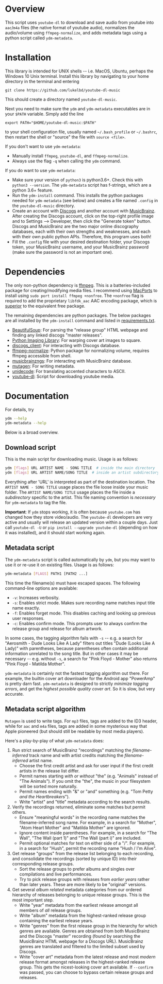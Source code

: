 <!-- ## Be Careful! -->
<!-- Downloading content from the internet for personal use (not distribution) is not illegal (criminal law or copyright infringement); but by using this script, you are breaking Youtube's Terms of Service (civil law). Then again, that's a problem for the `youtube-dl` devs, not us :) -->
# Overview
<!-- [![Donate](https://img.shields.io/badge/Donate-PayPal-green.svg)](lukelbd@gmail.com) -->
This script uses `youtube-dl` to download and save audio from youtube into `aac`/`m4a` files (the native format of youtube audio), normalizes the audio/volume using `ffmpeg-normalize`, and adds metadata tags using a python script called `ydm-metadata`.

# Installation
This library is intended for UNIX shells -- i.e. MacOS, Ubuntu, perhaps the Windows 10 Unix terminal. Install this library by navigating to your home directory in the terminal and entering

    git clone https://github.com/lukelbd/youtube-dl-music

This should create a directory named `youtube-dl-music`.

Next you need to make sure the `ydm` and `ydm-metadata` executables are in your `$PATH` variable. Simply add the line

    export PATH="$HOME/youtube-dl-music:$PATH"

to your shell configuration file, usually named `~/.bash_profile` or `~/.bashrc`,
then restart the shell or "source" the file with `source <file>`.

If you don't want to use `ydm-metadata`:

  * Manually install `ffmpeg`, `youtube-dl`, and `ffmpeg-normalize`.
  * Always use the flag `-q` when calling the `ydm` command.

If you do want to use `ydm-metadata`:

  * Make sure your version of `python3` is python3.6+. Check this with `python3 --version`. The `ydm-metadata` script has f-strings, which are a python 3.6+ feature.
  * Run the `ydm-install` command. This installs the python packages needed for `ydm-metadata` (see below) and creates a file named `.config` in the `youtube-dl-music` directory.
  * Create an account with [Discogs](https://www.discogs.com/users/create) and another account with [MusicBrainz](https://musicbrainz.org/register?uri=%2Fdoc%2FHow_to_Create_an_Account). After creating the Discogs account, click on the top-right profile image and to Settings --> Developer, then click the "Generate token" button. Discogs and MusicBrainz are the two major online discography databases, each with their own strengths and weaknesses, and each with their own public python APIs. Therefore, this program uses both!
  * Fill the `.config` file with your desired destination folder, your Discogs token, your MusicBrainz username, and your MusicBrainz password (make sure the password is not an important one).

# Dependencies
The only non-python dependency is [ffmpeg](https://github.com/FFmpeg/FFmpeg). This is a batteries-included package for creating/modifying media files. I recommend using [MacPorts](https://www.macports.org) to install using `sudo port install ffmpeg +nonfree`. The `+nonfree` flag is required to add the proprietary `libfdk_aac` AAC encoding package, which is [superior](https://trac.ffmpeg.org/wiki/Encode/AAC) to the equivalent free package.

The remaining dependencies are python packages. The below packages are all installed by the `ydm-install` command and listed in [requirements.txt](requirements.txt).

  * [BeautifulSoup](https://pypi.python.org/pypi/beautifulsoup4): For parsing the "release group" HTML webpage and finding any linked discogs "master releases".
  * [Python Imaging Library](https://pypi.python.org/pypi/PIL): For warping cover art images to square.
  * [discogs_client](https://github.com/discogs/discogs_client): For interacting with Discogs database.
  * [ffmpeg-normalize](https://github.com/slhck/ffmpeg-normalize): Python package for normalizing volume, requires ffmpeg accessible from shell.
  * [musicbrainzngs](https://github.com/alastair/python-musicbrainzngs): For interacting with MusicBrainz database.
  * [mutagen](https://github.com/quodlibet/mutagen): For writing metadata.
  * [unidecode](https://pypi.python.org/pypi/Unidecode): For translating accented characters to ASCII.
  * [youtube-dl](https://github.com/rg3/youtube-dl): Script for downloading youtube media.

# Documentation
For details, try

```sh
ydm --help
ydm-metadata --help
```

Below is a broad overview.

## Download script
This is the main script for downloading music. Usage is as follows:

```bash
ydm [flags] URL ARTIST NAME - SONG TITLE  # inside the main directory
ydm [flags] URL ARTIST NAME/SONG TITLE  # inside an artist subdirectory
```

Everything after 'URL' is interpreted as part of the destination location.
The `ARTIST NAME - SONG TITLE` usage places the file loose inside your music folder.
The `ARTIST NAME/SONG TITLE` usage places the file inside a *subdirectory* specific
to the artist. This file naming convention is *necessary* for `ydm-metadata` to
tag the file.

**Important**: If  `ydm` stops working, it is often because `youtube.com` has changed how they store video/audio. The `youtube-dl` developers are very active and usually will release an updated version within a couple days. Just call `youtube-dl -U` or `pip install --upgrade youtube-dl` (depending on how it was installed), and it should start working again.

## Metadata script
The `ydm-metadata` script is called automatically by `ydm`, but you may want to use it or re-use it on existing files. Usage is as follows:

```bash
ydm-metadata [FLAGS] PATH1 [PATH2 ...]
```

This time the filename(s) must have escaped spaces. The following command-line options are available:

* `-v`: Increases verbosity.
* `-s`: Enables strict mode. Makes sure recording name matches input title name exactly.
* `-f`: Enables forget mode. This disables caching and looking up previous user responses.
* `-c`: Enables confirm mode. This prompts user to always confirm the release group and release for album artwork.

In some cases, the tagging algorithm fails with `-s` -- e.g. a search for "Aerosmith - Dude Looks Like A Lady" filters out titles "Dude (Looks Like A Lady)" with parentheses, because parentheses often contain additional information unrelated to the song title. But in other cases it may be necessary -- e.g. without `-s`, a search for "Pink Floyd - Mother" also returns "Pink Floyd - Matilda Mother".

`ydm-metadata` is certainly not the fastest tagging algorithm out there. For example, the builtin cover art downloader for the Android app "PowerAmp" is pretty darn fast. `ydm-metadata` is designed to strictly *minimize tagging errors*, and get the *highest possible quality cover art*. So it is slow, but very accurate.

## Metadata script algorithm
`Mutagen` is used to write tags. For `mp3` files, tags are added to the ID3 header, while for `aac` and `m4a` files, tags are added in some mysterious way that Apple pioneered (but should still be readable by most media players).

Here's a play-by-play of what `ydm-metadata` does:

1. Run strict search of MusicBrainz "recordings" matching the *filename-inferred* track name and with artist credits matching the *filename-inferred* artist name.
    * Choose the first credit artist and ask for user input if the first credit artists in the release list differ.
    * Permit names starting *with or without* "the" (e.g. "Animals" instead of "The Animals"). If you omit the "the", the music in your filesystem will be sorted more naturally.
    * Permit names ending with "&" or "and" something (e.g. "Tom Petty *and the Heartbreakers*").
    * Write "artist" and "title" metadata according to the search results.
2. Verify the recordings returned, eliminate some matches but permit others.
    * Ensure "meaningful words" in the recording name matches the filename-inferred song name. For example, in a search for "Mother", "Atom Heart Mother" and "Matilda Mother" are ignored.
    * Ignore content inside parentheses. For example, in a search for "The Wall", "The Wall (part 1)" and "The Wall (part i)" are included.
    * Permit optional matches for text on either side of a "/". For example, in a search for "Hush", permit the recording name "Hush / I'm Alive".
3. Get release "groups" from the release list belonging to each recording, and consolidate the recordings (sorted by unique ID) into their corresponding release groups.
    * Sort the release groups to prefer albums and singles over compilations and live performances.
    * Try to pick release groups with releases from *earlier years* rather than later years. These are more likely to be "original" versions.
4. Get several *album related* metadata categories from our ordered hierarchy of releases belonging to unique release groups. This is the most important step.
    * Write "year" metadata from the earliest release amongst all members of *all* release groups.
    * Write "album" metadata from the highest-ranked release group containing the earliest release years.
    * Write "genres" from the first release group in the hierarchy for which genres are available. Genres are obtained from both MusicBrainz and the Discogs "master" recording (found by searching the MusicBrainz HTML webpage for a Discogs URL). MusicBrainz genres are translated and filtered to the limited subset used by Discogs.
    * Write "cover art" metadata from the latest release and most *modern* release format amongst releases in the highest-ranked release group. This gets the nicest-looking cover art available. If `--confirm` was passed, you can choose to bypass certain release groups and releases.

